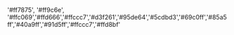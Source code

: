 '#ff7875', '#ff9c6e', '#ffc069','#ffd666','#ffccc7','#d3f261','#95de64','#5cdbd3','#69c0ff','#85a5ff','#40a9ff','#91d5ff','#ffccc7','#ffd8bf'